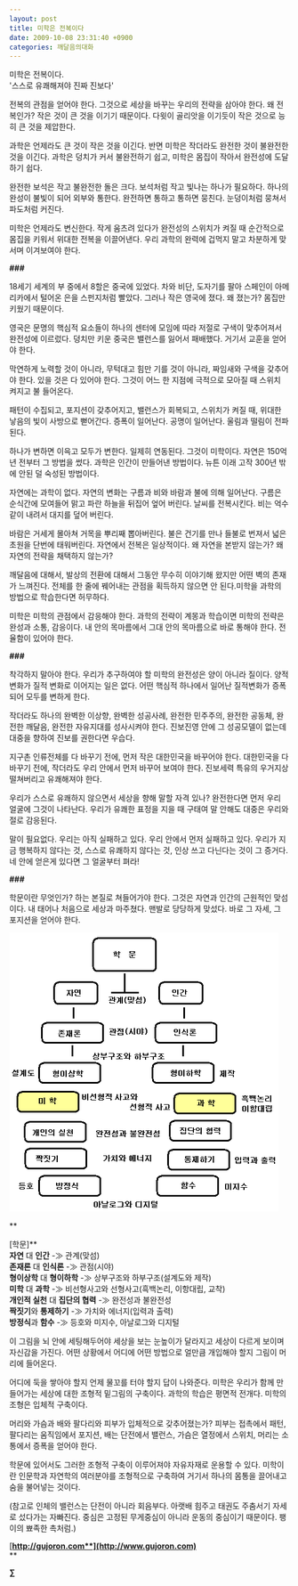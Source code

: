 ```yaml
---
layout: post
title: 미학은 전복이다
date: 2009-10-08 23:31:40 +0900
categories: 깨달음의대화
---
```

미학은 전복이다.  
'스스로 유쾌해져야 진짜 진보다'

전복의 관점을 얻어야 한다. 그것으로 세상을 바꾸는 우리의 전략을 삼아야 한다. 왜 전복인가? 작은 것이 큰 것을 이기기 때문이다. 다윗이 골리앗을 이기듯이 작은 것으로 능히 큰 것을 제압한다.

과학은 언제라도 큰 것이 작은 것을 이긴다. 반면 미학은 작더라도 완전한 것이 불완전한 것을 이긴다. 과학은 덩치가 커서 불완전하기 쉽고, 미학은 몸집이 작아서 완전성에 도달하기 쉽다. 

완전한 보석은 작고 불완전한 돌은 크다. 보석처럼 작고 빛나는 하나가 필요하다. 하나의 완성이 불빛이 되어 외부와 통한다. 완전하면 통하고 통하면 뭉친다. 눈덩이처럼 뭉쳐서 파도처럼 커진다. 

미학은 언제라도 변신한다. 작게 움츠려 있다가 완전성의 스위치가 켜질 때 순간적으로 몸집을 키워서 위대한 전복을 이끌어낸다. 우리 과학의 완력에 겁먹지 말고 차분하게 맞서며 이겨보여야 한다. 

**###**

18세기 세계의 부 중에서 8할은 중국에 있었다. 차와 비단, 도자기를 팔아 스페인이 아메리카에서 털어온 은을 스펀지처럼 빨았다. 그러나 작은 영국에 졌다. 왜 졌는가? 몸집만 키웠기 때문이다.

영국은 문명의 핵심적 요소들이 하나의 센터에 모임에 따라 저절로 구색이 맞추어져서 완전성에 이르렀다. 덩치만 키운 중국은 밸런스를 잃어서 패배했다. 거기서 교훈을 얻어야 한다.

막연하게 노력할 것이 아니라, 무턱대고 힘만 기를 것이 아니라, 짜임새와 구색을 갖추어야 한다. 있을 것은 다 있어야 한다. 그것이 어느 한 지점에 극적으로 모아질 때 스위치 켜지고 불 들어온다.

패턴이 수집되고, 포지션이 갖추어지고, 밸런스가 회복되고, 스위치가 켜질 때, 위대한 낳음의 빛이 사방으로 뻗어간다. 증폭이 일어난다. 공명이 일어난다. 울림과 떨림이 전파된다. 

하나가 변하면 이윽고 모두가 변한다. 일제히 연동된다. 그것이 미학이다. 자연은 150억년 전부터 그 방법을 썼다. 과학은 인간이 만들어낸 방법이다. 뉴튼 이래 고작 300년 밖에 안된 덜 숙성된 방법이다. 

자연에는 과학이 없다. 자연의 변화는 구름과 비와 바람과 불에 의해 일어난다. 구름은 순식간에 모여들어 맑고 파란 하늘을 뒤집어 엎어 버린다. 날씨를 전복시킨다. 비는 억수같이 내려서 대지를 덮어 버린다. 

바람은 거세게 몰아쳐 거목을 뿌리째 뽑아버린다. 불은 건기를 만나 들불로 번져서 넓은 초원을 단번에 태워버린다. 자연에서 전복은 일상적이다. 왜 자연을 본받지 않는가? 왜 자연의 전략을 채택하지 않는가?

깨달음에 대해서, 발상의 전환에 대해서 그동안 무수히 이야기해 왔지만 어떤 벽의 존재가 느껴진다. 전체를 한 줄에 꿰어내는 관점을 획득하지 않으면 안 된다.미학을 과학의 방법으로 학습한다면 허무하다. 

미학은 미학의 관점에서 감응해야 한다. 과학의 전략이 계몽과 학습이면 미학의 전략은 완성과 소통, 감응이다. 내 안의 목마름에서 그대 안의 목마름으로 바로 통해야 한다. 전율함이 있어야 한다.

**###**

착각하지 말아야 한다. 우리가 추구하여야 할 미학의 완전성은 양이 아니라 질이다. 양적 변화가 질적 변화로 이어지는 일은 없다. 어떤 핵심적 하나에서 일어난 질적변화가 증폭되어 모두를 변하게 한다. 

작더라도 하나의 완벽한 이상향, 완벽한 성공사례, 완전한 민주주의, 완전한 공동체, 완전한 깨달음, 완전한 자유지대를 성사시켜야 한다. 진보진영 안에 그 성공모델이 없는데 대중을 향하여 진보를 권한다면 우습다.

지구촌 인류전체를 다 바꾸기 전에, 먼저 작은 대한민국을 바꾸어야 한다. 대한민국을 다 바꾸기 전에, 작더라도 우리 안에서 먼저 바꾸어 보여야 한다. 진보세력 특유의 우거지상 떨쳐버리고 유쾌해져야 한다. 

우리가 스스로 유쾌하지 않으면서 세상을 향해 말할 자격 있나? 완전한다면 먼저 우리 얼굴에 그것이 나타난다. 우리가 유쾌한 표정을 지을 때 구태여 말 안해도 대중은 우리와 절로 감응된다. 

말이 필요없다. 우리는 아직 실패하고 있다. 우리 안에서 먼저 실패하고 있다. 우리가 지금 행복하지 않다는 것, 스스로 유쾌하지 않다는 것, 인상 쓰고 다닌다는 것이 그 증거다. 네 안에 얻은게 있다면 그 얼굴부터 펴라!

**###**

학문이란 무엇인가? 하는 본질로 쳐들어가야 한다. 그것은 자연과 인간의 근원적인 맞섬이다. 내 태어나 처음으로 세상과 마주쳤다. 맨발로 당당하게 맞섰다. 바로 그 자세, 그 포지션을 얻어야 한다.  
  
  
  
  
![345qq.GIF](/files/attach/images/198/788/055/345qq.GIF)

**  
  
  
[학문]**  
**자연** 대 **인간** -≫ 관계(맞섬)  
**존재론** 대 **인식론** -≫ 관점(시야)  
**형이상학** 대 **형이하학** -≫ 상부구조와 하부구조(설계도와 제작)  
**미학** 대 **과학** -≫ 비선형사고와 선형사고(흑백논리, 이항대립, 교착)  
**개인적 실천** 대 **집단의 협력** -≫ 완전성과 불완전성  
**짝짓기**와 **통제하기** -≫ 가치와 에너지(입력과 출력)   
**방정식**과 **함수** -≫ 등호와 미지수, 아날로그와 디지털  
  
  


이 그림을 뇌 안에 세팅해두어야 세상을 보는 눈높이가 달라지고 세상이 다르게 보이며 자신감을 가진다. 어떤 상황에서 어디에 어떤 방법으로 얼만큼 개입해야 할지 그림이 머리에 들어온다. 

어디에 둑을 쌓아야 할지 언제 물꼬를 터야 할지 답이 나와준다. 미학은 우리가 함께 만들어가는 세상에 대한 조형적 밑그림의 구축이다. 과학의 학습은 평면적 전개다. 미학의 조형은 입체적 구축이다. 

머리와 가슴과 배와 팔다리와 피부가 입체적으로 갖추어졌는가? 피부는 접촉에서 패턴, 팔다리는 움직임에서 포지션, 배는 단전에서 밸런스, 가슴은 열정에서 스위치, 머리는 소통에서 증폭을 얻어야 한다.

학문에 있어서도 그러한 조형적 구축이 이루어져야 자유자재로 운용할 수 있다. 미학이란 인문학과 자연학의 여러분야를 조형적으로 구축하여 거기서 하나의 몸통을 끌어내고 숨을 불어넣는 것이다.

(참고로 인체의 밸런스는 단전이 아니라 회음부다. 아랫배 힘주고 태권도 주춤서기 자세로 섰다가는 자빠진다. 중심은 고정된 무게중심이 아니라 운동의 중심이기 때문이다. 팽이의 뾰족한 촉처럼.)

[**http://gujoron.com**](http://www.gujoron.com)**  
** 

**∑**